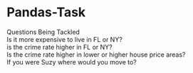 # Pandas-Task
Questions Being Tackled  
Is it more expensive to live in FL or NY?  
is the crime rate higher in FL or NY?  
Is the crime rate higher in lower or higher house price areas?   
If you were Suzy where would you move to?    
